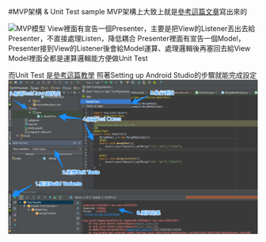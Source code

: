 #MVP架構 & Unit Test sample
MVP架構上大致上就是[參考這篇文章](http://blog.csdn.net/yanbober/article/details/45645115)寫出來的

![MVP模型](http://skyinlayerblog.qiniudn.com/blog/img/2014-5-3-javascript-mvc-mvp.png)
View裡面有宣告一個Presenter，主要是把View的Listener丟出去給Presenter，不直接處理Listen，降低耦合
Presenter裡面有宣告一個Model，Presenter接到View的Listener後會給Model運算、處理邏輯後再塞回去給View
Model裡面全都是運算邏輯能方便做Unit Test

而Unit Test 是[參考這篇教學](https://sites.google.com/a/android.com/tools/tech-docs/unit-testing-support)
照著Setting up Android Studio的步驟就能完成設定
![Unit Test圖片教學](https://raw.githubusercontent.com/lab403/MVP-UnitTest-Sample/master/Screenshot/teach.png)

